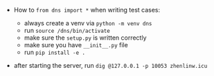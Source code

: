 - How to `from dns import *`  when writing test cases:
    - always create a venv via `python -m venv dns`
    - run `source /dns/bin/activate`
    - make sure the `setup.py` is written correctly
    - make sure you have `__init__.py` file
    - run `pip install -e .` 

- after starting the server, run `dig @127.0.0.1 -p 10053 zhenlinw.icu`